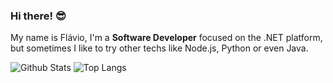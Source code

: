 ### Hi there! 😎

My name is Flávio, I'm a <b>Software Developer</b> focused on the .NET platform, but sometimes I like to try other techs like Node.js, Python or even Java.

![Github Stats](https://github-readme-stats.vercel.app/api?username=flaviogf&show_icons=true&include_all_commits=true&theme=onedark)
![Top Langs](https://github-readme-stats.vercel.app/api/top-langs/?username=flaviogf&show_icons=true&theme=onedark&layout=compact)
